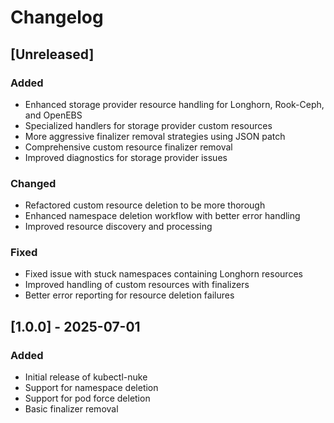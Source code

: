 # Changelog

## [Unreleased]
### Added
- Enhanced storage provider resource handling for Longhorn, Rook-Ceph, and OpenEBS
- Specialized handlers for storage provider custom resources
- More aggressive finalizer removal strategies using JSON patch
- Comprehensive custom resource finalizer removal
- Improved diagnostics for storage provider issues

### Changed
- Refactored custom resource deletion to be more thorough
- Enhanced namespace deletion workflow with better error handling
- Improved resource discovery and processing

### Fixed
- Fixed issue with stuck namespaces containing Longhorn resources
- Improved handling of custom resources with finalizers
- Better error reporting for resource deletion failures

## [1.0.0] - 2025-07-01
### Added
- Initial release of kubectl-nuke
- Support for namespace deletion
- Support for pod force deletion
- Basic finalizer removal
